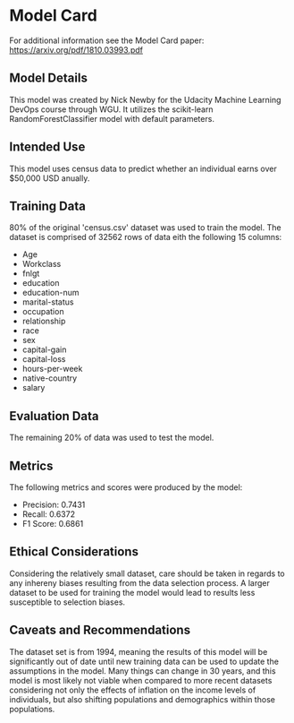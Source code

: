# Model Card

For additional information see the Model Card paper: https://arxiv.org/pdf/1810.03993.pdf

## Model Details

This model was created by Nick Newby for the Udacity Machine Learning DevOps course through WGU. It utilizes the scikit-learn RandomForestClassifier model with default parameters.

## Intended Use

This model uses census data to predict whether an individual earns over $50,000 USD anually.

## Training Data

80% of the original 'census.csv' dataset was used to train the model. The dataset is comprised of 32562 rows of data eith the following 15 columns:
- Age
- Workclass
- fnlgt
- education
- education-num
- marital-status
- occupation
- relationship
- race
- sex
- capital-gain
- capital-loss
- hours-per-week
- native-country
- salary

## Evaluation Data

The remaining 20% of data was used to test the model.

## Metrics

The following metrics and scores were produced by the model:
- Precision: 0.7431
- Recall: 0.6372
- F1 Score: 0.6861

## Ethical Considerations

Considering the relatively small dataset, care should be taken in regards to any inhereny biases resulting from the data selection process. A larger dataset to be used for training the model would lead to results less susceptible to selection biases.

## Caveats and Recommendations

The dataset set is from 1994, meaning the results of this model will be significantly out of date until new training data can be used to update the assumptions in the model. Many things can change in 30 years, and this model is most likely not viable when compared to more recent datasets considering not only the effects of inflation on the income levels of individuals, but also shifting populations and demographics within those populations.